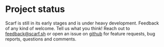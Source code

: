# Project status

Scarf is still in its early stages and is under heavy development. Feedback of
any kind of welcome. Tell us what you think! Reach out to feedback@scarf.sh or
open an issue on [github](https://github.com/aviaviavi/scarf) for feature
requests, bug reports, questions and comments.
